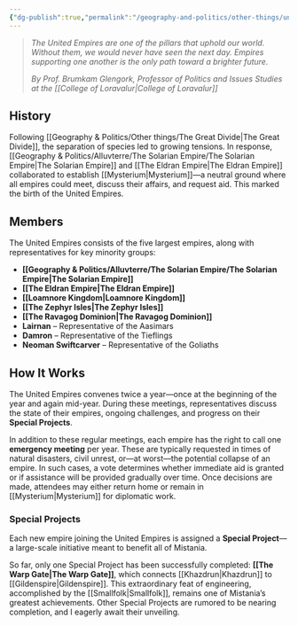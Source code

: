```yaml
---
{"dg-publish":true,"permalink":"/geography-and-politics/other-things/united-empires/"}
---
```


> _The United Empires are one of the pillars that uphold our world. Without them, we would never have seen the next day. Empires supporting one another is the only path toward a brighter future._
> 
> _By Prof. Brumkam Glengork, Professor of Politics and Issues Studies at the [[College of Loravalur\|College of Loravalur]]_

## History

Following [[Geography & Politics/Other things/The Great Divide\|The Great Divide]], the separation of species led to growing tensions. In response, [[Geography & Politics/Alluvterre/The Solarian Empire/The Solarian Empire\|The Solarian Empire]] and [[The Eldran Empire\|The Eldran Empire]] collaborated to establish [[Mysterium\|Mysterium]]—a neutral ground where all empires could meet, discuss their affairs, and request aid. This marked the birth of the United Empires.

## Members

The United Empires consists of the five largest empires, along with representatives for key minority groups:

- **[[Geography & Politics/Alluvterre/The Solarian Empire/The Solarian Empire\|The Solarian Empire]]**
- **[[The Eldran Empire\|The Eldran Empire]]**
- **[[Loamnore Kingdom\|Loamnore Kingdom]]**
- **[[The Zephyr Isles\|The Zephyr Isles]]**
- **[[The Ravagog Dominion\|The Ravagog Dominion]]**
- **Lairnan** – Representative of the Aasimars
- **Damron** – Representative of the Tieflings
- **Neoman Swiftcarver** – Representative of the Goliaths

## How It Works

The United Empires convenes twice a year—once at the beginning of the year and again mid-year. During these meetings, representatives discuss the state of their empires, ongoing challenges, and progress on their **Special Projects**.

In addition to these regular meetings, each empire has the right to call one **emergency meeting** per year. These are typically requested in times of natural disasters, civil unrest, or—at worst—the potential collapse of an empire. In such cases, a vote determines whether immediate aid is granted or if assistance will be provided gradually over time. Once decisions are made, attendees may either return home or remain in [[Mysterium\|Mysterium]] for diplomatic work.

### Special Projects

Each new empire joining the United Empires is assigned a **Special Project**—a large-scale initiative meant to benefit all of Mistania.

So far, only one Special Project has been successfully completed: **[[The Warp Gate\|The Warp Gate]]**, which connects [[Khazdrun\|Khazdrun]] to [[Gildenspire\|Gildenspire]]. This extraordinary feat of engineering, accomplished by the [[Smallfolk\|Smallfolk]], remains one of Mistania’s greatest achievements. Other Special Projects are rumored to be nearing completion, and I eagerly await their unveiling.